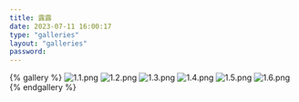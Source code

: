 ```yaml
---
title: 露露
date: 2023-07-11 16:00:17
type: "galleries"
layout: "galleries"
password: 
---
```

{% gallery %}
![1.1.png](https://fastly.jsdelivr.net/gh/ljl2107/imageshack/ai美图/英雄联盟/露露/1.1.png)
![1.2.png](https://fastly.jsdelivr.net/gh/ljl2107/imageshack/ai美图/英雄联盟/露露/1.2.png)
![1.3.png](https://fastly.jsdelivr.net/gh/ljl2107/imageshack/ai美图/英雄联盟/露露/1.3.png)
![1.4.png](https://fastly.jsdelivr.net/gh/ljl2107/imageshack/ai美图/英雄联盟/露露/1.4.png)
![1.5.png](https://fastly.jsdelivr.net/gh/ljl2107/imageshack/ai美图/英雄联盟/露露/1.5.png)
![1.6.png](https://fastly.jsdelivr.net/gh/ljl2107/imageshack/ai美图/英雄联盟/露露/1.6.png)
{% endgallery %}

